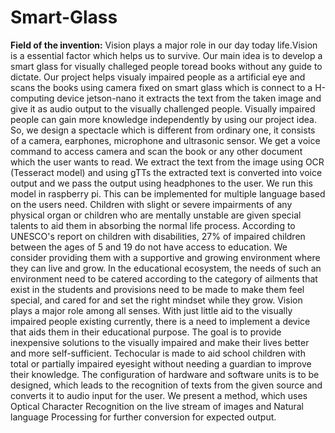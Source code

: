 # Smart-Glass


**Field of the invention:**
Vision plays a major role in our day today life.Vision is a essential factor which helps us to survive. Our main idea is  to develop a smart glass for visually challeged people toread books without any guide to dictate. Our project helps visualy impaired people as a artificial eye and scans the books using camera fixed on smart glass which is connect to a H-computing device jetson-nano  it extracts the text from the taken image and give it as audio output to the visually challenged people.
Visually impaired people can gain more knowledge independently by using our project idea. So, we design a spectacle which is different from ordinary one, it consists of a camera, earphones, microphone and ultrasonic sensor. We get a voice command to access camera and scan the book or any other document which the user wants to read. We extract the text from the image using OCR (Tesseract model) and using gTTs the extracted text is converted into voice output and we pass the output using headphones to the user.  We run this model in raspberry pi. This can be implemented for multiple language based on the users need. Children with slight or severe impairments of any physical organ or children who are mentally unstable are given special talents to aid them in absorbing the normal life process. According to UNESCO's report on children with disabilities, 27% of impaired children between the ages of 5 and 19 do not have access to education. We consider providing them with a supportive and growing environment where they can live and grow. In the educational ecosystem, the needs of such an environment need to be catered according to the category of ailments that exist in the students and provisions need to be made to make them feel special, and cared for and set the right mindset while they grow. Vision plays a major role among all senses. With just little aid to the visually impaired people existing currently, there is a need to implement a device that aids them in their educational purpose. The goal is to provide inexpensive solutions to the visually impaired and make their lives better and more self-sufficient. Techocular is made to aid school children with total or partially impaired eyesight without needing a guardian to improve their knowledge. The configuration of hardware and software units is to be designed, which leads to the recognition of texts from the given source and converts it to audio input for the user. We present a method, which uses Optical Character Recognition on the live stream of images and Natural language  Processing for further conversion for expected output.
